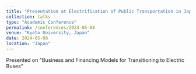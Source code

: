 ```yaml
---
title: "Presentation at Electrification of Public Transportation in Japan and Germany"
collection: talks
type: "Academic Conference"
permalink: /conferences/2024-05-08
venue: "Kyoto University, Japan"
date: 2024-05-08
location: "Japan"
---
```


Presented on "Business and Financing Models for Transitioning to Electric Buses"

